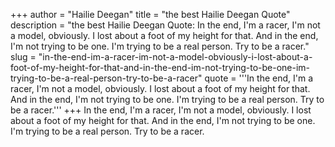 +++
author = "Hailie Deegan"
title = "the best Hailie Deegan Quote"
description = "the best Hailie Deegan Quote: In the end, I'm a racer, I'm not a model, obviously. I lost about a foot of my height for that. And in the end, I'm not trying to be one. I'm trying to be a real person. Try to be a racer."
slug = "in-the-end-im-a-racer-im-not-a-model-obviously-i-lost-about-a-foot-of-my-height-for-that-and-in-the-end-im-not-trying-to-be-one-im-trying-to-be-a-real-person-try-to-be-a-racer"
quote = '''In the end, I'm a racer, I'm not a model, obviously. I lost about a foot of my height for that. And in the end, I'm not trying to be one. I'm trying to be a real person. Try to be a racer.'''
+++
In the end, I'm a racer, I'm not a model, obviously. I lost about a foot of my height for that. And in the end, I'm not trying to be one. I'm trying to be a real person. Try to be a racer.
